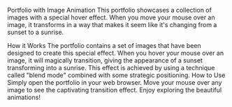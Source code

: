 Portfolio with Image Animation
This portfolio showcases a collection of images with a special hover effect. When you move your mouse over an image, it transforms in a way that makes it seem like it's changing from a sunset to a sunrise.

How it Works
The portfolio contains a set of images that have been designed to create this special effect.
When you hover your mouse over an image, it will magically transition, giving the appearance of a sunset transforming into a sunrise.
This effect is achieved by using a technique called "blend mode" combined with some strategic positioning.
How to Use
Simply open the portfolio in your web browser.
Move your mouse over any image to see the captivating transition effect.
Enjoy exploring the beautiful animations!